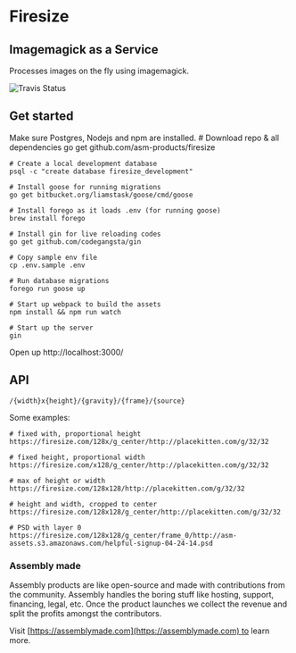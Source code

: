 # Firesize

## Imagemagick as a Service

Processes images on the fly using imagemagick.

![Travis Status](https://travis-ci.org/asm-products/firesize.svg)

## Get started

Make sure Postgres, Nodejs and npm are installed.
    # Download repo & all dependencies
    go get github.com/asm-products/firesize

    # Create a local development database
    psql -c "create database firesize_development"

    # Install goose for running migrations
    go get bitbucket.org/liamstask/goose/cmd/goose

    # Install forego as it loads .env (for running goose)
    brew install forego

    # Install gin for live reloading codes
    go get github.com/codegangsta/gin

    # Copy sample env file
    cp .env.sample .env

    # Run database migrations
    forego run goose up

    # Start up webpack to build the assets
    npm install && npm run watch

    # Start up the server
    gin

Open up http://localhost:3000/

## API

    /{width}x{height}/{gravity}/{frame}/{source}

Some examples:

    # fixed with, proportional height
    https://firesize.com/128x/g_center/http://placekitten.com/g/32/32

    # fixed height, proportional width
    https://firesize.com/x128/g_center/http://placekitten.com/g/32/32

    # max of height or width
    https://firesize.com/128x128/http://placekitten.com/g/32/32

    # height and width, cropped to center
    https://firesize.com/128x128/g_center/http://placekitten.com/g/32/32

    # PSD with layer 0
    https://firesize.com/128x128/g_center/frame_0/http://asm-assets.s3.amazonaws.com/helpful-signup-04-24-14.psd


### Assembly made

Assembly products are like open-source and made with contributions from the community. Assembly handles the boring stuff like hosting, support, financing, legal, etc. Once the product launches we collect the revenue and split the profits amongst the contributors.

Visit [https://assemblymade.com](https://assemblymade.com) to learn more.
